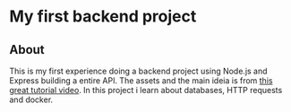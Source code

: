 # My first backend project

## About 

This is my first experience doing a backend project using Node.js and Express building a entire API. The assets and the main ideia is from [this great tutorial video](https://www.youtube.com/watch?v=Cdu0WJhI-d8). In this project i learn about databases, HTTP requests and docker.